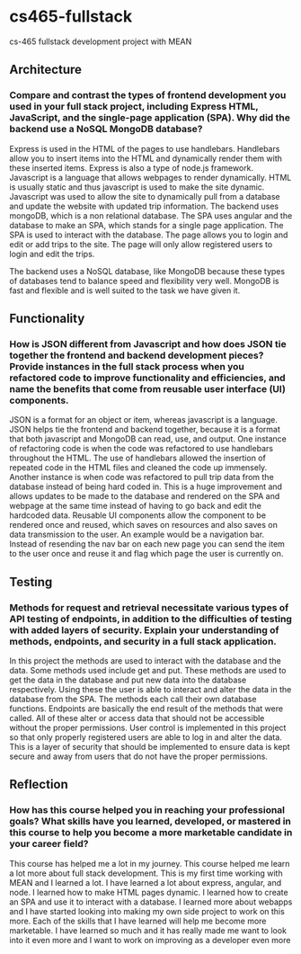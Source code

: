 # cs465-fullstack
cs-465 fullstack development project with MEAN

## Architecture
### Compare and contrast the types of frontend development you used in your full stack project, including Express HTML, JavaScript, and the single-page application (SPA). Why did the backend use a NoSQL MongoDB database?

Express is used in the HTML of the pages to use handlebars. Handlebars allow you to insert items into the HTML and dynamically render them with these inserted items. Express is also a type of node.js framework. Javascript is a language that allows webpages to render dynamically. HTML is usually static and thus javascript is used to make the site dynamic. Javascript was used to allow the site to dynamically pull from a database and update the website with updated trip information. The backend uses mongoDB, which is a non relational database. The SPA uses angular and the database to make an SPA, which stands for a single page application. The SPA is used to interact with the database. The page allows you to login and edit or add trips to the site. The page will only allow registered users to login and edit the trips.

The backend uses a NoSQL database, like MongoDB because these types of databases tend to balance speed and flexibility very well. MongoDB is fast and flexible and is well suited to the task we have given it.

## Functionality

### How is JSON different from Javascript and how does JSON tie together the frontend and backend development pieces? Provide instances in the full stack process when you refactored code to improve functionality and efficiencies, and name the benefits that come from reusable user interface (UI) components.

JSON is a format for an object or item, whereas javascript is a language. JSON helps tie the frontend and backend together, because it is a format that both javascript and MongoDB can read, use, and output. One instance of refactoring code is when the code was refactored to use handlebars throughout the HTML. The use of handlebars allowed the insertion of repeated code in the HTML files and cleaned the code up immensely. Another instance is when code was refactored to pull trip data from the database instead of being hard coded in. This is a huge improvement and allows updates to be made to the database and rendered on the SPA and webpage at the same time instead of having to go back and edit the hardcoded data. Reusable UI components allow the component to be rendered once and reused, which saves on resources and also saves on data transmission to the user. An example would be a navigation bar. Instead of resending the nav bar on each new page you can send the item to the user once and reuse it and flag which page the user is currently on.

## Testing

### Methods for request and retrieval necessitate various types of API testing of endpoints, in addition to the difficulties of testing with added layers of security. Explain your understanding of methods, endpoints, and security in a full stack application.
In this project the methods are used to interact with the database and the data. Some methods used include get and put. These methods are used to get the data in the database and put new data into the database respectively. Using these the user is able to interact and alter the data in the database from the SPA. The methods each call their own database functions. Endpoints are basically the end result of the methods that were called. All of these alter or access data that should not be accessible without the proper permissions. User control is implemented in this project so that only properly registered users are able to log in and alter the data. This is a layer of security that should be implemented to ensure data is kept secure and away from users that do not have the proper permissions.

## Reflection

### How has this course helped you in reaching your professional goals? What skills have you learned, developed, or mastered in this course to help you become a more marketable candidate in your career field?

This course has helped me a lot in my journey. This course helped me learn a lot more about full stack development. This is my first time working with MEAN and I learned a lot. I have learned a lot about express, angular, and node. I learned how to make HTML pages dynamic. I learned how to create an SPA and use it to interact with a database. I learned more about webapps and I have started looking into making my own side project to work on this more. Each of the skills that I have learned will help me become more marketable. I have learned so much and it has really made me want to look into it even more and I want to work on improving as a developer even more
